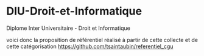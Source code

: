 # DIU-Droit-et-Informatique
Diplome Inter Universitaire - Droit et Informatique

voici donc la proposition de référentiel réalisé à partir de cette collecte et de cette catégorisation 
https://github.com/tsaintaubin/referentiel_cgu
